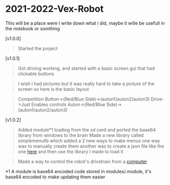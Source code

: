 # 2021-2022-Vex-Robot

This will be a place were I write down what i did, maybe it wille be usefull in the notebook or somthing

[v1.0.0]

> Started the project

[v1.0.1]

> Got driving working, and started with a basic screen gui that had clickable buttons

> I wish i had pictures but it was really hard to take a picture of the screen so here is the basic layout

> Competition Button->(Red/Blue Side)->(auton1/auton2/auton3)
> Drive->Just Enables controls
> Auton->(Red/Blue Side)->(auton1/auton2/auton3)


[v1.0.2]

> Added module*1 loading from the sd card and ported the base64 library from windows to the brain
> Made a new library called simplemenulib which added a 2 new ways to make menus one way was to manually create them another was to create a json file like the one [here](https://github.com/DylanBruner/2021-2022-Vex-Robot/blob/log/menu.json) and then use the library I made to load it

> Made a way to control the robot's drivetrain from a [computer](https://github.com/DylanBruner/2021-2022-Vex-Robot/blob/tools/rc_ish/controller.py)





*1 A module is base64 encoded code stored in modules/<modulename>.module, it's base64 encoded to make updating them easier
